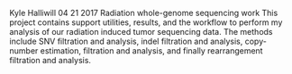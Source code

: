 Kyle Halliwill 04 21 2017 
Radiation whole-genome sequencing work 
This project contains support utilities, results, and the workflow to perform 
my analysis of our radiation induced tumor sequencing data. 
The methods include SNV filtration and analysis, indel filtration and 
analysis, copy-number estimation, filtration and analysis, and finally 
rearrangement filtration and analysis.
